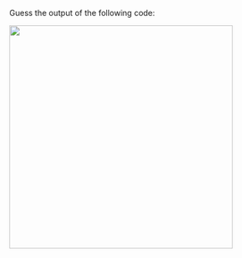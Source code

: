 Guess the output of the following code:

<img src='https://github.com/McLarenCollege/foundations_public/raw/main/images/numerical-expressions-with-brackets-guess-output-1.png' width = 400 />
